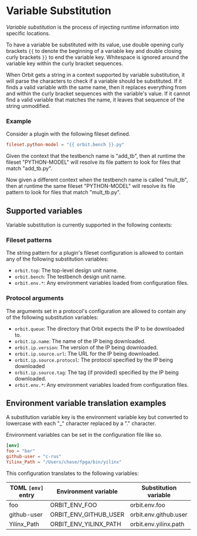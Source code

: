 # Variable Substitution

_Variable substitution_ is the process of injecting runtime information into specific locations. 

To have a variable be substituted with its value, use double opening curly brackets `{{` to denote the beginning of a variable key and double closing curly brackets `}}` to end the variable key. Whitespace is ignored around the variable key within the curly bracket sequences.

When Orbit gets a string in a context supported by variable substitution, it will parse the characters to check if a variable should be substituted. If it finds a valid variable with the same name, then it replaces everything from and within the curly bracket sequences with the variable's value. If it cannot find a valid variable that matches the name, it leaves that sequence of the string unmodified.

### Example

Consider a plugin with the following fileset defined.

``` toml
fileset.python-model = "{{ orbit.bench }}.py"
```

Given the context that the testbench name is "add_tb", then at runtime the fileset "PYTHON-MODEL" will resolve its file pattern to look for files that match "add_tb.py".

Now given a different context when the testbench name is called "mult_tb", then at runtime the same fileset "PYTHON-MODEL" will resolve its file pattern to look for files that match "mult_tb.py".

## Supported variables

Variable substitution is currently supported in the following contexts:

### Fileset patterns

The string pattern for a plugin's fileset configuration is allowed to contain any of the following substitution variables:
- `orbit.top`: The top-level design unit name.
- `orbit.bench`: The testbench design unit name.
- `orbit.env.*`: Any environment variables loaded from configuration files.

### Protocol arguments

The arguments set in a protocol's configuration are allowed to contain any of the following substitution variables:
- `orbit.queue`: The directory that Orbit expects the IP to be downloaded to.
- `orbit.ip.name`: The name of the IP being downloaded.
- `orbit.ip.version`: The version of the IP being downloaded.
- `orbit.ip.source.url`: The URL for the IP being downloaded.
- `orbit.ip.source.protocol`: The protocol specified by the IP being downloaded
- `orbit.ip.source.tag`: The tag (if provided) specified by the IP being downloaded.
- `orbit.env.*`: Any environment variables loaded from configuration files.

## Environment variable translation examples

A substitution variable key is the environment variable key but converted to lowercase with each "_" character replaced by a "." character.

Environment variables can be set in the configuration file like so.
``` toml
[env]
foo = "bar"
github-user = "c-rus"
Yilinx_Path = "/Users/chase/fpga/bin/yilinx"
```

This configuration translates to the following variables:

| TOML `[env]` entry | Environment variable | Substitution variable |  
| - | - | - | 
| foo | ORBIT_ENV_FOO | orbit.env.foo |
| github-user | ORBIT_ENV_GITHUB_USER | orbit.env.github.user |  
| Yilinx_Path | ORBIT_ENV_YILINX_PATH | orbit.env.yilinx.path |
